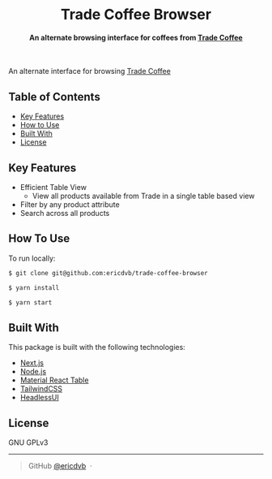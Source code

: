 <h1 align="center">
  <br>
  <a href="http://www.amitmerchant.com/electron-markdownify">
  </a>
  <br>
  Trade Coffee Browser
  <br>
</h1>

<h4 align="center">An alternate browsing interface for coffees from <a href="https://drinktrade.com">Trade Coffee</a></h4>

<p align="center">
  <a href="#">
  </a>
</p>

&nbsp;

An alternate interface for browsing [Trade Coffee](https://drinktrade.com)

## Table of Contents

<p align="center" class="badges">
  <a href="https://badge.fury.io/js/electron-markdownify">
  </a>
  <a href="https://saythanks.io/to/bullredeyes@gmail.com">
  </a>
  <a href="https://www.paypal.me/AmitMerchant">
  </a>
</p>

- [Key Features](#key-features)
- [How to Use](#how-to-use)
- [Built With](#built-with)
- [License](#license)

## Key Features

* Efficient Table View
  - View all products available from Trade in a single table based view
* Filter by any product attribute
* Search across all products

## How To Use

To run locally:
```bash
$ git clone git@github.com:ericdvb/trade-coffee-browser
```
```bash
$ yarn install
```
```bash
$ yarn start
```

## Built With

This package is built with the following technologies:

- [Next.js](http://nextjs.org/)
- [Node.js](https://nodejs.org/)
- [Material React Table](https://www.material-react-table.com/)
- [TailwindCSS](https://tailwindcss.com/)
- [HeadlessUI](https://headlessui.com/)

## License

GNU GPLv3

---

> GitHub [@ericdvb](https://github.com/ericdvb) &nbsp;&middot;&nbsp;
